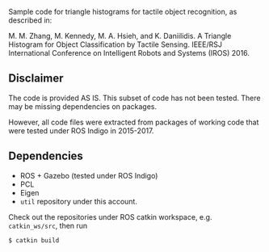 Sample code for triangle histograms for tactile object recognition, as described in:

M. M. Zhang, M. Kennedy, M. A. Hsieh, and K. Daniilidis.
A Triangle Histogram for Object Classification by Tactile Sensing. 
IEEE/RSJ International Conference on Intelligent Robots and Systems (IROS) 2016.


## Disclaimer
The code is provided AS IS. This subset of code has not been tested. There may be missing dependencies on packages.

However, all code files were extracted from packages of working code that were tested under ROS Indigo in 2015-2017.


## Dependencies
- ROS + Gazebo (tested under ROS Indigo)
- PCL
- Eigen
- `util` repository under this account.

Check out the repositories under ROS catkin workspace, e.g. `catkin_ws/src`, then run

`$ catkin build`


